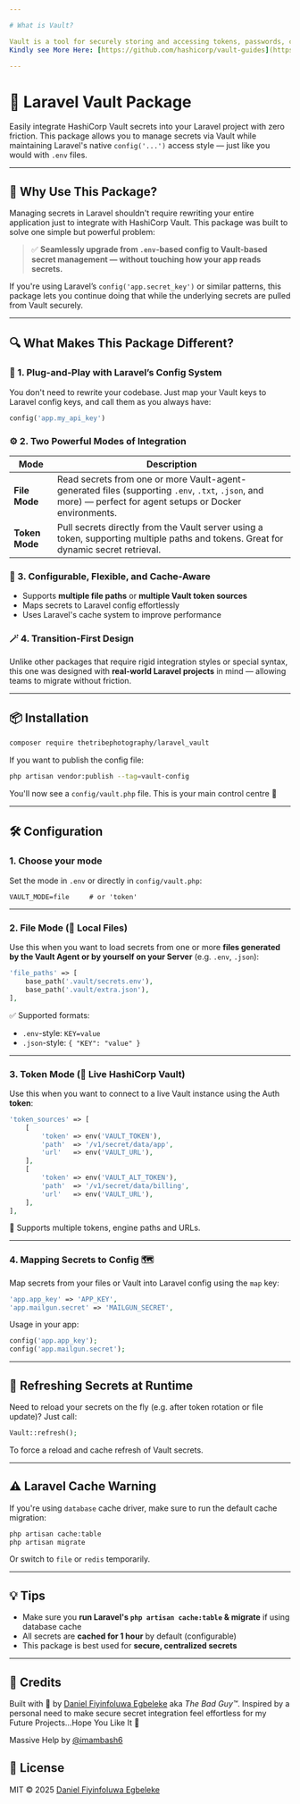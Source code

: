 ```yaml
---

# What is Vault?

Vault is a tool for securely storing and accessing tokens, passwords, certificates, encryption keys, and other sensitive data.
Kindly see More Here: [https://github.com/hashicorp/vault-guides](https://github.com/hashicorp/vault-guides)

---
```


# 🔐 Laravel Vault Package

Easily integrate HashiCorp Vault secrets into your Laravel project with zero friction. This package allows you to manage secrets via Vault while maintaining Laravel's native `config('...')` access style — just like you would with `.env` files.

---

## 🚀 Why Use This Package?

Managing secrets in Laravel shouldn't require rewriting your entire application just to integrate with HashiCorp Vault. This package was built to solve one simple but powerful problem:

> ✅ **Seamlessly upgrade from `.env`-based config to Vault-based secret management — without touching how your app reads secrets.**

If you're using Laravel’s `config('app.secret_key')` or similar patterns, this package lets you continue doing that while the underlying secrets are pulled from Vault securely.

---

## 🔍 What Makes This Package Different?

### 🧩 1. Plug-and-Play with Laravel’s Config System

You don't need to rewrite your codebase. Just map your Vault keys to Laravel config keys, and call them as you always have:

```php
config('app.my_api_key')
```

### ⚙️ 2. Two Powerful Modes of Integration

| Mode           | Description                                                                                                                                                 |
| -------------- | ----------------------------------------------------------------------------------------------------------------------------------------------------------- |
| **File Mode**  | Read secrets from one or more Vault-agent-generated files (supporting `.env`, `.txt`, `.json`, and more) — perfect for agent setups or Docker environments. |
| **Token Mode** | Pull secrets directly from the Vault server using a token, supporting multiple paths and tokens. Great for dynamic secret retrieval.                        |

### 🧠 3. Configurable, Flexible, and Cache-Aware

* Supports **multiple file paths** or **multiple Vault token sources**
* Maps secrets to Laravel config effortlessly
* Uses Laravel's cache system to improve performance

### 🪄 4. Transition-First Design

Unlike other packages that require rigid integration styles or special syntax, this one was designed with **real-world Laravel projects** in mind — allowing teams to migrate without friction.

---

## 📦 Installation

```bash
composer require thetribephotography/laravel_vault
```

If you want to publish the config file:

```bash
php artisan vendor:publish --tag=vault-config
```

You'll now see a `config/vault.php` file. This is your main control centre 🧠

---

## 🛠️ Configuration

### 1. Choose your mode

Set the mode in `.env` or directly in `config/vault.php`:

```env
VAULT_MODE=file     # or 'token'
```

---

### 2. File Mode (📁 Local Files)

Use this when you want to load secrets from one or more **files generated by the Vault Agent or by yourself on your Server** (e.g. `.env`, `.json`):

```php
'file_paths' => [
    base_path('.vault/secrets.env'),
    base_path('.vault/extra.json'),
],
```

✅ Supported formats:

* `.env`-style: `KEY=value`
* `.json`-style: `{ "KEY": "value" }`

---

### 3. Token Mode (🔐 Live HashiCorp Vault)

Use this when you want to connect to a live Vault instance using the Auth **token**:

```php
'token_sources' => [
    [
        'token' => env('VAULT_TOKEN'),
        'path'  => '/v1/secret/data/app',
        'url'   => env('VAULT_URL'),
    ],
    [
        'token' => env('VAULT_ALT_TOKEN'),
        'path'  => '/v1/secret/data/billing',
        'url'   => env('VAULT_URL'),
    ],
],
```

📌 Supports multiple tokens, engine paths and URLs.

---

### 4. Mapping Secrets to Config 🗺️

Map secrets from your files or Vault into Laravel config using the `map` key:

```php
'app.app_key' => 'APP_KEY',
'app.mailgun.secret' => 'MAILGUN_SECRET',
```

Usage in your app:

```php
config('app.app_key');
config('app.mailgun.secret');
```

---

## 🔁 Refreshing Secrets at Runtime

Need to reload your secrets on the fly (e.g. after token rotation or file update)? Just call:

```php
Vault::refresh();
```

To force a reload and cache refresh of Vault secrets.

---

## ⚠️ Laravel Cache Warning

If you're using `database` cache driver, make sure to run the default cache migration:

```bash
php artisan cache:table
php artisan migrate
```

Or switch to `file` or `redis` temporarily.

---

## 💡 Tips

* Make sure you **run Laravel's `php artisan cache:table` & migrate** if using database cache
* All secrets are **cached for 1 hour** by default (configurable)
* This package is best used for **secure, centralized secrets**

---

## 🙌 Credits

Built with 🖤 by [Daniel Fiyinfoluwa Egbeleke](mailto:fiyinfoluwaegbeleke@gmail.com) aka *The Bad Guy™*.
Inspired by a personal need to make secure secret integration feel effortless for my Future Projects...Hope You Like It 🔐

Massive Help by [@imambash6](https://github.com/imambash6)

## 📄 License

MIT © 2025 [Daniel Fiyinfoluwa Egbeleke](https://github.com/thetribephotography)
